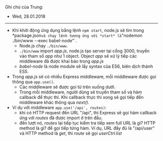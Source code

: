 Ghi chú của Trung:
- Wed, 28.01.2018

---

- Khi khởi động ứng dụng bằng lệnh `npm start`, node.js sẽ tìm trong *package.json` và chạy lệnh tương ứng với *start* là `"nodemon ./bin/www --exec babel-node"`.
    - Node.js chạy `./bin/www`. 
    - `./bin/www` import *app.js*, node.js tạo server tại cổng 3000, truyền vào tham số *app* như 1 object. Object *app* sẽ xử lý tiếp các middleware đã được khai báo trong *app.js*
    - *babel-node* là node module sẽ lấy syntax của ES6, biên dịch thành ES5.
- Trong *app.js* sẽ có nhiều Express middleware, mỗi middleware được gọi thông qua `app.use()`.
    - Các middleware sẽ được gọi từ trên xuống dưới. 
    - Trong mỗi middleware, người dùng sẽ truyền tham số và hàm callback để thực thi. Khi callback thực thi xong sẽ gọi tiếp đến middleware khác thông qua *next()*. 
- Ví dụ với middleware `app.use('/api', routes)`: 
    - khi có HTTP request đến URL "/api", thì Express sẽ gọi hàm callback ứng với *routes* đã được import ở trên đầu. 
    - đến lượt nó, *routes* lại tiếp tục kiểm tra tiếp xem full URL là gì? HTTP method là gì? để gọi tiếp từng hàm. Ví dụ, URL đầy đủ là "/api/user" và HTTP method là *get*, thì *route* sẽ gọi *userCtrl.list*
